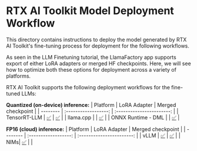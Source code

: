 

# RTX AI Toolkit Model Deployment Workflow

This directory contains instructions to deploy the model generated by RTX AI Toolkit's fine-tuning process for deployment for the following workflows.


As seen in the LLM Finetuning tutorial, the LlamaFactory app supports export of either LoRA adapters or merged HF checkpoints. Here, we will see how to optimize both these options for deployment across a variety of platforms.

RTX AI Toolkit supports the following deployment workflows for the fine-tuned LLMs:

**Quantized (on-device) inference:**
| Platform | LoRA Adapter | Merged checkpoint |
| -------- | :------------------: | :-----------------------: |
| TensorRT-LLM | [✅](TensorRT-LLM-LoRA-deployment.md) |  [✅](TensorRT-LLM_deployment.md) |
| llama.cpp |   |   [✅](llama.cpp_deployment.md) |
| ONNX Runtime - DML |     |   [✅](ORT-DML_QuickStart.md) |


**FP16 (cloud) inference:**
| Platform | LoRA Adapter | Merged checkpoint |
| -------- | :------------------: | :-----------------------: |
| vLLM |    [✅](vLLM_deployment.md#3-serving-lora-adapters) |   [✅](vLLM_deployment.md) |
| NIMs| [✅](NIMs_deployment.md)    |    |
